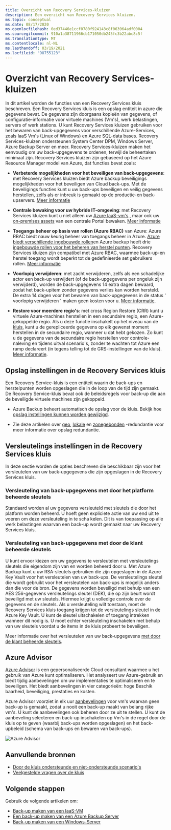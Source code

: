 ```yaml
---
title: Overzicht van Recovery Services-kluizen
description: Een overzicht van Recovery Services kluizen.
ms.topic: conceptual
ms.date: 08/17/2020
ms.openlocfilehash: 0ed37446e1ccf0780f924143c8f063964adf0004
ms.sourcegitcommit: 910a1a38711966cb171050db245fc3b22abc8c5f
ms.translationtype: MT
ms.contentlocale: nl-NL
ms.lasthandoff: 03/19/2021
ms.locfileid: "98755123"
---
```

# <a name="recovery-services-vaults-overview"></a>Overzicht van Recovery Services-kluizen

In dit artikel worden de functies van een Recovery Services kluis beschreven. Een Recovery Services kluis is een opslag entiteit in azure die gegevens bevat. De gegevens zijn doorgaans kopieën van gegevens, of configuratie-informatie voor virtuele machines (Vm's), werk belastingen, servers of werk stations. U kunt Recovery Services kluizen gebruiken voor het bewaren van back-upgegevens voor verschillende Azure-Services, zoals IaaS Vm's (Linux of Windows) en Azure SQL-data bases. Recovery Services-kluizen ondersteunen System Center DPM, Windows Server, Azure Backup Server en meer. Recovery Services-kluizen maken het eenvoudig om uw back-upgegevens te ordenen, terwijl de beheertaken minimaal zijn. Recovery Services kluizen zijn gebaseerd op het Azure Resource Manager model van Azure, dat functies bevat zoals:

- **Verbeterde mogelijkheden voor het beveiligen van back-upgegevens**: met Recovery Services kluizen biedt Azure backup beveiligings mogelijkheden voor het beveiligen van Cloud back-ups. Met de beveiligings functies kunt u uw back-ups beveiligen en veilig gegevens herstellen, zelfs als er inbreuk is gemaakt op de productie-en back-upservers. [Meer informatie](backup-azure-security-feature.md)

- **Centrale bewaking voor uw hybride IT-omgeving**: met Recovery Services kluizen kunt u niet alleen uw [Azure IaaS-vm's](backup-azure-manage-vms.md) , maar ook uw [on-premises assets](backup-azure-manage-windows-server.md#manage-backup-items) van een centrale Portal bewaken. [Meer informatie](backup-azure-monitoring-built-in-monitor.md)

- **Toegangs beheer op basis van rollen (Azure RBAC)** van Azure: Azure RBAC biedt nauw keurig beheer van toegangs beheer in Azure. [Azure biedt verschillende ingebouwde rollen](../role-based-access-control/built-in-roles.md)en Azure backup heeft drie [ingebouwde rollen voor het beheren van herstel punten](backup-rbac-rs-vault.md). Recovery Services kluizen zijn compatibel met Azure RBAC, waarmee back-up-en herstel toegang wordt beperkt tot de gedefinieerde set gebruikers rollen. [Meer informatie](backup-rbac-rs-vault.md)

- **Voorlopig verwijderen**: met zacht verwijderen, zelfs als een schadelijke actor een back-up verwijdert (of de back-upgegevens per ongeluk zijn verwijderd), worden de back-upgegevens 14 extra dagen bewaard, zodat het back-upitem zonder gegevens verlies kan worden hersteld. De extra 14 dagen voor het bewaren van back-upgegevens in de status ' voorlopig verwijderen ' maken geen kosten voor u. [Meer informatie](backup-azure-security-feature-cloud.md).

- **Restore voor meerdere regio's**: met cross Region Restore (CRR) kunt u virtuele Azure-machines herstellen in een secundaire regio, een Azure-gekoppelde regio. Als u deze functie inschakelt op het niveau van de [kluis](backup-create-rs-vault.md#set-cross-region-restore), kunt u de gerepliceerde gegevens op elk gewenst moment herstellen in de secundaire regio, wanneer u dat hebt gekozen. Zo kunt u de gegevens van de secundaire regio herstellen voor controle-naleving en tijdens uitval scenario's, zonder te wachten tot Azure een ramp declareert (in tegens telling tot de GRS-instellingen van de kluis). [Meer informatie](backup-azure-arm-restore-vms.md#cross-region-restore).

## <a name="storage-settings-in-the-recovery-services-vault"></a>Opslag instellingen in de Recovery Services kluis

Een Recovery Service-kluis is een entiteit waarin de back-ups en herstelpunten worden opgeslagen die in de loop van de tijd zijn gemaakt. De Recovery Service-kluis bevat ook de beleidsregels voor back-up die aan de beveiligde virtuele machines zijn gekoppeld.

- Azure Backup beheert automatisch de opslag voor de kluis. Bekijk hoe [opslag instellingen kunnen worden gewijzigd](./backup-create-rs-vault.md#set-storage-redundancy).

- Zie deze artikelen over [geo](../storage/common/storage-redundancy.md#geo-zone-redundant-storage), [lokale](../storage/common/storage-redundancy.md#locally-redundant-storage) en [zonegebonden](../storage/common/storage-redundancy.md#zone-redundant-storage) -redundantie voor meer informatie over opslag redundantie.

## <a name="encryption-settings-in-the-recovery-services-vault"></a>Versleutelings instellingen in de Recovery Services kluis

In deze sectie worden de opties beschreven die beschikbaar zijn voor het versleutelen van uw back-upgegevens die zijn opgeslagen in de Recovery Services kluis.

### <a name="encryption-of-backup-data-using-platform-managed-keys"></a>Versleuteling van back-upgegevens met door het platform beheerde sleutels

Standaard worden al uw gegevens versleuteld met sleutels die door het platform worden beheerd. U hoeft geen expliciete actie van uw end uit te voeren om deze versleuteling in te scha kelen. Dit is van toepassing op alle werk belastingen waarvan een back-up wordt gemaakt naar uw Recovery Services kluis.

### <a name="encryption-of-backup-data-using-customer-managed-keys"></a>Versleuteling van back-upgegevens met door de klant beheerde sleutels

U kunt ervoor kiezen om uw gegevens te versleutelen met versleutelings sleutels die eigendom zijn van en worden beheerd door u. Met Azure Backup kunt u uw RSA-sleutels gebruiken die zijn opgeslagen in de Azure Key Vault voor het versleutelen van uw back-ups. De versleutelings sleutel die wordt gebruikt voor het versleutelen van back-ups is mogelijk anders dan die voor de bron. De gegevens worden beveiligd met behulp van een AES 256-gegevens versleutelings sleutel (DEK), die op zijn beurt wordt beveiligd met uw sleutels. Hiermee krijgt u volledige controle over de gegevens en de sleutels. Als u versleuteling wilt toestaan, moet de Recovery Services kluis toegang krijgen tot de versleutelings sleutel in de Azure Key Vault. U kunt de sleutel uitschakelen of toegang intrekken wanneer dit nodig is. U moet echter versleuteling inschakelen met behulp van uw sleutels voordat u de items in de kluis probeert te beveiligen.

Meer informatie over het versleutelen van uw back-upgegevens [met door de klant beheerde sleutels](encryption-at-rest-with-cmk.md).

## <a name="azure-advisor"></a>Azure Advisor

[Azure Advisor](../advisor/index.yml) is een gepersonaliseerde Cloud consultant waarmee u het gebruik van Azure kunt optimaliseren. Het analyseert uw Azure-gebruik en biedt tijdig aanbevelingen om uw implementaties te optimaliseren en te beveiligen. Het biedt aanbevelingen in vier categorieën: hoge Beschik baarheid, beveiliging, prestaties en kosten.

Azure Advisor voorziet in elk uur [aanbevelingen](../advisor/advisor-high-availability-recommendations.md#protect-your-virtual-machine-data-from-accidental-deletion) voor vm's waarvan geen back-up is gemaakt, zodat u nooit een back-up maakt van belang rijke vm's. U kunt de aanbevelingen ook beheren door ze uit te stellen.  U kunt de aanbeveling selecteren en back-up inschakelen op Vm's in de regel door de kluis op te geven (waarbij back-ups worden opgeslagen) en het back-upbeleid (schema van back-ups en bewaren van back-ups).

![Azure Advisor](./media/backup-azure-recovery-services-vault-overview/azure-advisor.png)

## <a name="additional-resources"></a>Aanvullende bronnen

- [Door de kluis ondersteunde en niet-ondersteunde scenario's](backup-support-matrix.md#vault-support)
- [Veelgestelde vragen over de kluis](backup-azure-backup-faq.md)

## <a name="next-steps"></a>Volgende stappen

Gebruik de volgende artikelen om:

- [Back-up maken van een IaaS-VM](backup-azure-arm-vms-prepare.md)
- [Een back-up maken van een Azure Backup Server](backup-azure-microsoft-azure-backup.md)
- [Back-up maken van een Windows-Server](backup-windows-with-mars-agent.md)
